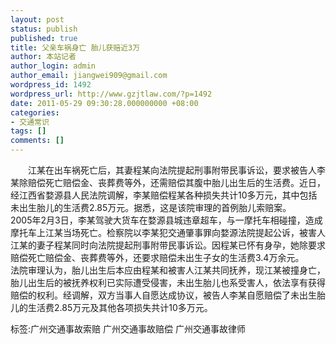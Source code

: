 ```yaml
---
layout: post
status: publish
published: true
title: 父亲车祸身亡 胎儿获赔近3万
author: 本站记者
author_login: admin
author_email: jiangwei909@gmail.com
wordpress_id: 1492
wordpress_url: http://www.gzjtlaw.com/?p=1492
date: 2011-05-29 09:30:28.000000000 +08:00
categories:
- 交通常识
tags: []
comments: []
---
```

　　江某在出车祸死亡后，其妻程某向法院提起刑事附带民事诉讼，要求被告人李某除赔偿死亡赔偿金、丧葬费等外，还需赔偿其腹中胎儿出生后的生活费。近日，经江西省婺源县人民法院调解，李某赔偿程某各种损失共计10多万元，其中包括未出生胎儿的生活费2.85万元。据悉，这是该院审理的首例胎儿索赔案。　　2005年2月3日，李某驾驶大货车在婺源县城违章超车，与一摩托车相碰撞，造成摩托车上江某当场死亡。检察院以李某犯交通肇事罪向婺源法院提起公诉，被害人江某的妻子程某同时向法院提起刑事附带民事诉讼。因程某已怀有身孕，她除要求赔偿死亡赔偿金、丧葬费等外，还要求赔偿未出生子女的生活费3.4万余元。　　法院审理认为，胎儿出生后本应由程某和被害人江某共同抚养，现江某被撞身亡，胎儿出生后的被抚养权利已实际遭受侵害，未出生胎儿也系受害人，依法享有获得赔偿的权利。经调解，双方当事人自愿达成协议，被告人李某自愿赔偿了未出生胎儿的生活费2.85万元及其他各项损失共计10多万元。标签:广州交通事故索赔 广州交通事故赔偿 广州交通事故律师
